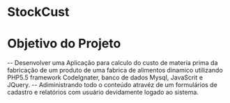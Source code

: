 # StockCust

# Objetivo do Projeto 
-- Desenvolver uma Aplicação para calculo do custo de materia prima da fabricação de um produto de uma fabrica de alimentos dinamico utilizando PHP5.5 framework CodeIgnater, banco de dados Mysql, JavaScrit e JQuery. 
-- Adiministrando todo o conteúdo atravéz de um formulários de cadastro e relatórios com usuário devidamente logado ao sistema.
